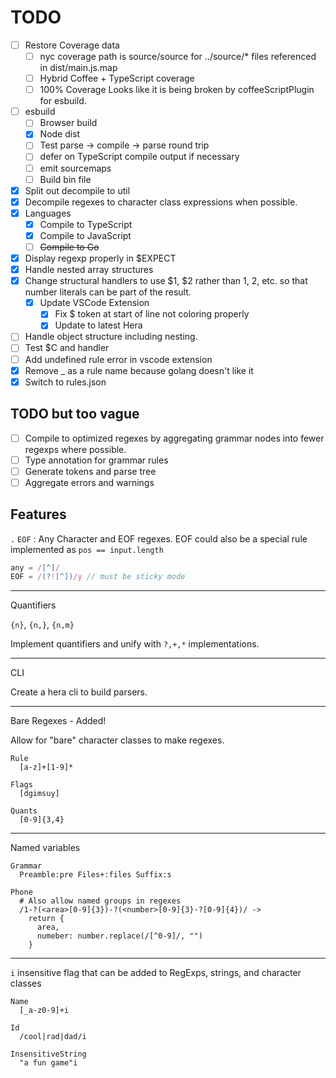 TODO
====

- [ ] Restore Coverage data
  - [ ] nyc coverage path is source/source for ../source/* files referenced in dist/main.js.map
  - [ ] Hybrid Coffee + TypeScript coverage
  - [ ] 100% Coverage
  Looks like it is being broken by coffeeScriptPlugin for esbuild.
- [ ] esbuild
  - [ ] Browser build
  - [x] Node dist
  - [ ] Test parse -> compile -> parse round trip
  - [ ] defer on TypeScript compile output if necessary
  - [ ] emit sourcemaps
  - [ ] Build bin file
- [x] Split out decompile to util
- [x] Decompile regexes to character class expressions when possible.
- [x] Languages
  - [x] Compile to TypeScript
  - [x] Compile to JavaScript
  - [ ] ~~Compile to Go~~
- [x] Display regexp properly in $EXPECT
- [x] Handle nested array structures
- [x] Change structural handlers to use $1, $2 rather than 1, 2, etc. so that number literals can be part of the result.
  - [x] Update VSCode Extension
    - [x] Fix $ token at start of line not coloring properly
    - [x] Update to latest Hera
- [ ] Handle object structure including nesting.
- [ ] Test $C and handler
- [ ] Add undefined rule error in vscode extension
- [x] Remove _ as a rule name because golang doesn't like it
- [x] Switch to rules.json

TODO but too vague
---

- [ ] Compile to optimized regexes by aggregating grammar nodes into fewer regexps where possible.
- [ ] Type annotation for grammar rules
- [ ] Generate tokens and parse tree
- [ ] Aggregate errors and warnings

Features
--------

`.` `EOF` : Any Character and EOF regexes. EOF could also be a special rule
implemented as `pos == input.length`

```javascript
any = /[^]/
EOF = /(?![^])/y // must be sticky mode
```

---

Quantifiers

`{n}`, `{n,}`, `{n,m}`

Implement quantifiers and unify with `?,+,*` implementations.

---

CLI

Create a hera cli to build parsers.

---

Bare Regexes - Added!

Allow for "bare" character classes to make regexes.

```hera
Rule
  [a-z]+[1-9]*

Flags
  [dgimsuy]

Quants
  [0-9]{3,4}
```

---

Named variables

```hera
Grammar
  Preamble:pre Files+:files Suffix:s

Phone
  # Also allow named groups in regexes
  /1-?(<area>[0-9]{3})-?(<number>[0-9]{3}-?[0-9]{4})/ ->
    return {
      area,
      numeber: number.replace(/[^0-9]/, "")
    }
```

---

`i` insensitive flag that can be added to RegExps, strings, and character classes

```hera
Name
  [_a-z0-9]+i

Id
  /cool|rad|dad/i

InsensitiveString
  "a fun game"i
```
